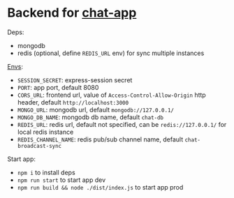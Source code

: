 # Backend for [chat-app](https://github.com/yxxr1/chat-app)

Deps: 
- mongodb
- redis (optional, define `REDIS_URL` env) for sync multiple instances

[Envs](src/config/common.ts):
- `SESSION_SECRET`: express-session secret
- `PORT`: app port, default 8080
- `CORS_URL`: frontend url, value of `Access-Control-Allow-Origin` http header, default `http://localhost:3000`
- `MONGO_URL`: mongodb url, default `mongodb://127.0.0.1/`
- `MONGO_DB_NAME`: mongodb db name, default `chat-db`
- `REDIS_URL`: redis url, default not specified, can be `redis://127.0.0.1/` for local redis instance
- `REDIS_CHANNEL_NAME`: redis pub/sub channel name, default `chat-broadcast-sync`

Start app:
- `npm i` to install deps
- `npm run start` to start app dev
- `npm run build && node ./dist/index.js` to start app prod

